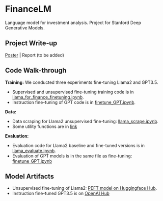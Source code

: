 # FinanceLM
Language model for investment analysis. Project for Stanford Deep Generative Models.

## Project Write-up
[Poster](https://docs.google.com/presentation/d/1ddiobt0MBLBStzkhEoboQrwvz-mbpOgDpAJqJv68GOk/edit#slide=id.g2a321ecdc05_0_0) |  Report (to be added)

## Code Walk-through
**Training:** We conducted three experiments fine-tuning Llama2 and GPT3.5.
* Supervised and unsupervised fine-tuning training code is in [llama_for_finance_finetuning.ipynb](https://github.com/Firenze11/finance_lm/blob/main/llama_for_finance_finetuning_.ipynb).
* Instruction fine-tuning of GPT code is in [finetune_GPT.ipynb](https://github.com/Firenze11/finance_lm/blob/main/finetune_GPT_.ipynb).

**Data:** 
* Data scraping for Llama2 unsupervised fine-tuning: [llama_scrape.ipynb](https://github.com/Firenze11/finance_lm/blob/main/llama_scrape.ipynb).
* Some utility functions are in [link]()

**Evaluation:**
* Evaluation code for Llama2 baseline and fine-tuned versions is in [llama_evaluate.ipynb](https://github.com/Firenze11/finance_lm/blob/main/llama_evaluate.ipynb).
* Evaluation of GPT models is in the same file as fine-tuning: [finetune_GPT.ipynb](https://github.com/Firenze11/finance_lm/blob/main/finetune_GPT_.ipynb)

## Model Artifacts
* Unsupervised fine-tuning of Llama2: [PEFT model on Huggingface Hub](https://huggingface.co/Firenze11/llama2-lora-finance/tree/main).
* Instruction fine-tuned GPT3.5 is on [OpenAI Hub](https://platform.openai.com/finetune/ftjob-W240Nm2DEa4JTIbyANX1yBbj?filter=all)
